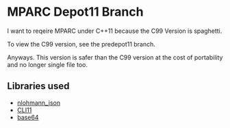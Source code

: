 # MPARC Depot11 Branch

I want to reqeire MPARC under C++11 because the C99 Version is spaghetti.

To view the C99 version, see the predepot11 branch.

Anyways. This version is safer than the C99 version at the cost of portability and no longer single file too.


## Libraries used
- [nlohmann_json](https://github.com/nlohmann/json)
- [CLI11](https://github.com/CLIUtils/CLI11)
- [base64](https://github.com/tobiaslocker/base64)
